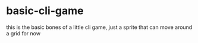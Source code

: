 # basic-cli-game
this is the basic bones of a little cli game, just a sprite that can move around a grid for now
